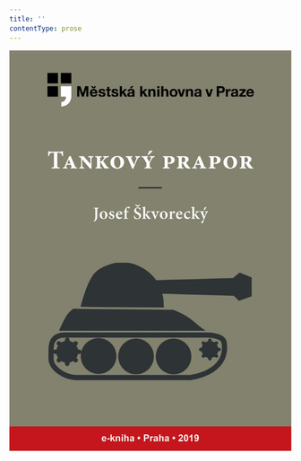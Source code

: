 ```yaml
---
title: ''
contentType: prose
---
```


<section>

![obalka_tankovy_prapor.jpg](./resources/obalka_tankovy_prapor_fmt.jpeg)

</section>
